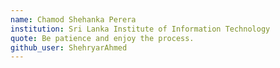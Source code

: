 ```yaml
---
name: Chamod Shehanka Perera
institution: Sri Lanka Institute of Information Technology
quote: Be patience and enjoy the process.
github_user: ShehryarAhmed
---
```

